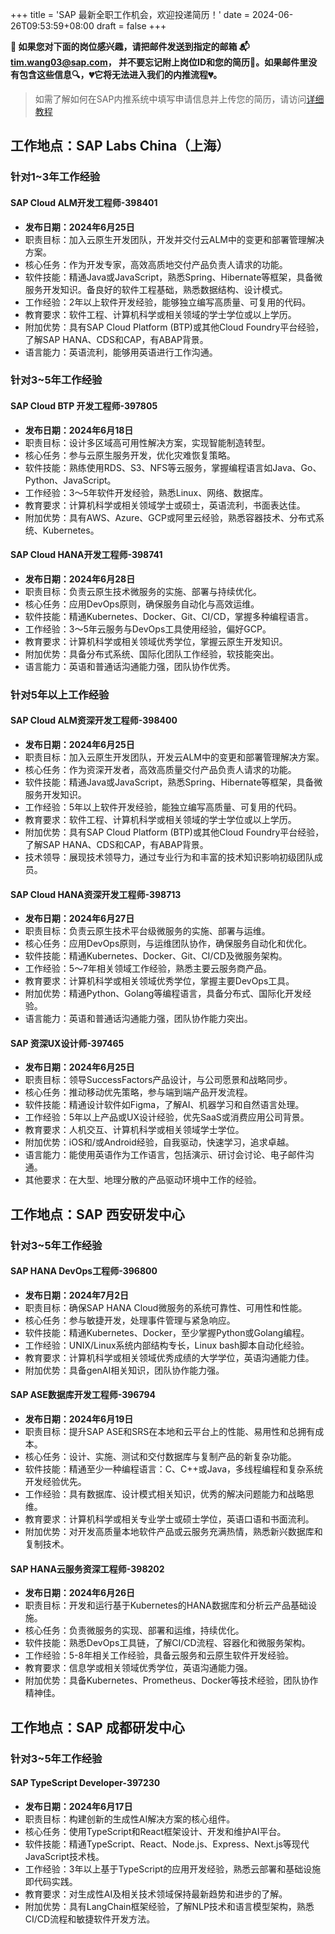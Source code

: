 +++
title = 'SAP 最新全职工作机会，欢迎投递简历！'
date = 2024-06-26T09:53:59+08:00
draft = false
+++

**📢 如果您对下面的岗位感兴趣，请把邮件发送到指定的邮箱
📬[tim.wang03@sap.com](mailto:tim.wang03@sap.com)，
并不要忘记附上岗位ID和您的简历📄。如果邮件里没有包含这些信息🔍，💔它将无法进入我们的内推流程💔。**
> 如需了解如何在SAP内推系统中填写申请信息并上传您的简历，请访问[详细教程](/sap/how-to-apply)

## 工作地点：SAP Labs China（上海）

<!-- ### 针对 0~1 年工作经验

#### SAP 公共云ERP开发工程师（支付、现金与财资方向）-397120

- **发布日期：2024年6月13日**
- 职责目标：参与敏捷开发团队，负责产品全周期设计、测试、实施与维护。
- 核心任务：在创新环境中，以Scrum方式进行软件开发，持续提升技术知识。
- 软件技能：掌握ABAP和/或Java、JavaScript、SAP UI5等编程技能。
- 工作经验：寻求软件开发职业的应届毕业生或有财务业务流程知识者优先。
- 教育要求：财务、计算机科学、信息系统或相关学科学士以上学历。
- 附加优势：对云/SaaS计算和企业软件有了解，具备快速学习新知识的能力。
- 语言能力：英语流利，具有良好的团队合作精神和强烈的成果导向。

#### SAP Workzone and Jam DevOps Engineer-391219

- **发布日期：2024年7月4日**
- 职责目标：推进产品向新一代架构发展，优化 DevOps 流程，确保高效运维支持。
- 技能要求：熟悉云计算架构，紧急情况下快速分析解决问题，团队合作能力强。
- 软件技能：掌握Unix/Linux，脚本语言（Ruby优先），了解Web开发，网络协议，云平台如AWS/Azure/GCP，Kubernetes等云原生技术，安全开发实践，DevOps工具如Git, Jenkins等。
- 工作经验：具多元文化团队协作经验，适应Agile敏捷开发环境。
- 教育与语言：计算机科学相关专业学士学位，流利英语沟通。 -->

### 针对1~3年工作经验

#### SAP Cloud ALM开发工程师-398401

- **发布日期：2024年6月25日**
- 职责目标：加入云原生开发团队，开发并交付云ALM中的变更和部署管理解决方案。
- 核心任务：作为开发专家，高效高质地交付产品负责人请求的功能。
- 软件技能：精通Java或JavaScript，熟悉Spring、Hibernate等框架，具备微服务开发知识。备良好的软件工程基础，熟悉数据结构、设计模式。
- 工作经验：2年以上软件开发经验，能够独立编写高质量、可复用的代码。
- 教育要求：软件工程、计算机科学或相关领域的学士学位或以上学历。
- 附加优势：具有SAP Cloud Platform (BTP)或其他Cloud Foundry平台经验，了解SAP HANA、CDS和CAP，有ABAP背景。
- 语言能力：英语流利，能够用英语进行工作沟通。

### 针对3~5年工作经验

#### SAP Cloud BTP 开发工程师-397805

- **发布日期：2024年6月18日**
- 职责目标：设计多区域高可用性解决方案，实现智能制造转型。
- 核心任务：参与云原生服务开发，优化灾难恢复策略。
- 软件技能：熟练使用RDS、S3、NFS等云服务，掌握编程语言如Java、Go、Python、JavaScript。
- 工作经验：3～5年软件开发经验，熟悉Linux、网络、数据库。
- 教育要求：计算机科学或相关领域学士或硕士，英语流利，书面表达佳。
- 附加优势：具有AWS、Azure、GCP或阿里云经验，熟悉容器技术、分布式系统、Kubernetes。

#### SAP Cloud HANA开发工程师-398741

- **发布日期：2024年6月28日**
- 职责目标：负责云原生技术微服务的实施、部署与持续优化。
- 核心任务：应用DevOps原则，确保服务自动化与高效运维。
- 软件技能：精通Kubernetes、Docker、Git、CI/CD，掌握多种编程语言。
- 工作经验：3～5年云服务与DevOps工具使用经验，偏好GCP。
- 教育要求：计算机科学或相关领域优秀学位，掌握云原生开发知识。
- 附加优势：具备分布式系统、国际化团队工作经验，软技能突出。
- 语言能力：英语和普通话沟通能力强，团队协作优秀。

### 针对5年以上工作经验

#### SAP Cloud ALM资深开发工程师-398400

- **发布日期：2024年6月25日**
- 职责目标：加入云原生开发团队，开发云ALM中的变更和部署管理解决方案。
- 核心任务：作为资深开发者，高效高质量交付产品负责人请求的功能。
- 软件技能：精通Java或JavaScript，熟悉Spring、Hibernate等框架，具备微服务开发知识。
- 工作经验：5年以上软件开发经验，能独立编写高质量、可复用的代码。
- 教育要求：软件工程、计算机科学或相关领域的学士学位或以上学历。
- 附加优势：具有SAP Cloud Platform (BTP)或其他Cloud Foundry平台经验，了解SAP HANA、CDS和CAP，有ABAP背景。
- 技术领导：展现技术领导力，通过专业行为和丰富的技术知识影响初级团队成员。

#### SAP Cloud HANA资深开发工程师-398713

- **发布日期：2024年6月27日**
- 职责目标：负责云原生技术平台级微服务的实施、部署与运维。
- 核心任务：应用DevOps原则，与运维团队协作，确保服务自动化和优化。
- 软件技能：精通Kubernetes、Docker、Git、CI/CD及微服务架构。
- 工作经验：5～7年相关领域工作经验，熟悉主要云服务商产品。
- 教育要求：计算机科学或相关领域优秀学位，掌握主要DevOps工具。
- 附加优势：精通Python、Golang等编程语言，具备分布式、国际化开发经验。
- 语言能力：英语和普通话沟通能力强，团队协作能力突出。

#### SAP 资深UX设计师-397465

- **发布日期：2024年6月25日**
- 职责目标：领导SuccessFactors产品设计，与公司愿景和战略同步。
- 核心任务：推动移动优先策略，参与端到端产品开发流程。
- 软件技能：精通设计软件如Figma，了解AI、机器学习和自然语言处理。
- 工作经验：5年以上产品或UX设计经验，优先SaaS或消费应用公司背景。
- 教育要求：人机交互、计算机科学或相关领域学士学位。
- 附加优势：iOS和/或Android经验，自我驱动，快速学习，追求卓越。
- 语言能力：能使用英语作为工作语言，包括演示、研讨会讨论、电子邮件沟通。
- 其他要求：在大型、地理分散的产品驱动环境中工作的经验。

## 工作地点：SAP 西安研发中心

### 针对3~5年工作经验

#### SAP HANA DevOps工程师-396800

- **发布日期：2024年7月2日**
- 职责目标：确保SAP HANA Cloud微服务的系统可靠性、可用性和性能。
- 核心任务：参与敏捷开发，处理事件管理与紧急响应。
- 软件技能：精通Kubernetes、Docker，至少掌握Python或Golang编程。
- 工作经验：UNIX/Linux系统内部结构专长，Linux bash脚本自动化经验。
- 教育要求：计算机科学或相关领域优秀成绩的大学学位，英语沟通能力佳。
- 附加优势：具备genAI相关知识，团队协作能力强。

#### SAP ASE数据库开发工程师-396794

- **发布日期：2024年6月19日**
- 职责目标：提升SAP ASE和SRS在本地和云平台上的性能、易用性和总拥有成本。
- 核心任务：设计、实施、测试和交付数据库与复制产品的新复杂功能。
- 软件技能：精通至少一种编程语言：C、C++或Java，多线程编程和复杂系统开发经验优先。
- 工作经验：具有数据库、设计模式相关知识，优秀的解决问题能力和战略思维。
- 教育要求：计算机科学或相关专业学士或硕士学位，英语口语和书面流利。
- 附加优势：对开发高质量本地软件产品或云服务充满热情，熟悉新兴数据库和复制技术。

#### SAP HANA云服务资深工程师-398202

- **发布日期：2024年6月26日**
- 职责目标：开发和运行基于Kubernetes的HANA数据库和分析云产品基础设施。
- 核心任务：负责微服务的实现、部署和运维，持续优化。
- 软件技能：熟悉DevOps工具链，了解CI/CD流程、容器化和微服务架构。
- 工作经验：5-8年相关工作经验，具备云服务和云原生软件开发经验。
- 教育要求：信息学或相关领域优秀学位，英语沟通能力强。
- 附加优势：具备Kubernetes、Prometheus、Docker等技术经验，团队协作精神佳。

## 工作地点：SAP 成都研发中心

### 针对3~5年工作经验

#### SAP TypeScript Developer-397230

- **发布日期：2024年6月17日**
- 职责目标：构建创新的生成性AI解决方案的核心组件。
- 核心任务：使用TypeScript和React框架设计、开发和维护AI平台。
- 软件技能：精通TypeScript、React、Node.js、Express、Next.js等现代JavaScript技术栈。
- 工作经验：3年以上基于TypeScript的应用开发经验，熟悉云部署和基础设施即代码实践。
- 教育要求：对生成性AI及相关技术领域保持最新趋势和进步的了解。
- 附加优势：具有LangChain框架经验，了解NLP技术和语言模型架构，熟悉CI/CD流程和敏捷软件开发方法。
